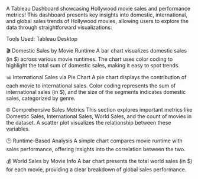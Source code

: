 A Tableau Dashboard showcasing Hollywood movie sales and performance metrics! This dashboard presents key insights into domestic, international, and global sales trends of Hollywood movies, allowing users to explore the data through straightforward visualizations:

Tools Used: Tableau Desktop

🎬 Domestic Sales by Movie Runtime
A bar chart visualizes domestic sales (in $) across various movie runtimes. The chart uses color coding to highlight the total sum of domestic sales, making it easy to spot trends.

📊 International Sales via Pie Chart
A pie chart displays the contribution of each movie to international sales. Color coding represents the sum of international sales (in $), and the size of the segments indicates domestic sales, categorized by genre.

🌐 Comprehensive Sales Metrics
This section explores important metrics like Domestic Sales, International Sales, World Sales, and the count of movies in the dataset. A scatter plot visualizes the relationship between these variables.

🕒 Runtime-Based Analysis
A simple chart compares movie runtime with sales performance, offering insights into the correlation between the two.

💰 World Sales by Movie Info
A bar chart presents the total world sales (in $) for each movie, providing a clear breakdown of global sales performance.
